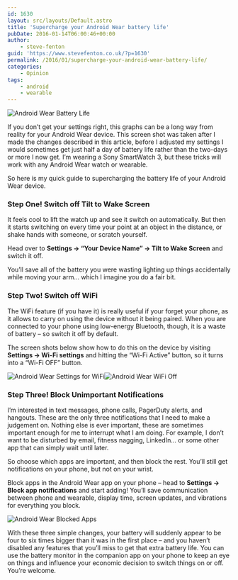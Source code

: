 ```yaml
---
id: 1630
layout: src/layouts/Default.astro
title: 'Supercharge your Android Wear battery life'
pubDate: 2016-01-14T06:00:46+00:00
author:
    - steve-fenton
guid: 'https://www.stevefenton.co.uk/?p=1630'
permalink: /2016/01/supercharge-your-android-wear-battery-life/
categories:
    - Opinion
tags:
    - android
    - wearable
---
```


![Android Wear Battery Life](https://www.stevefenton.co.uk/wp-content/uploads/2016/01/android-wear-battery-status.png)

If you don’t get your settings right, this graphs can be a long way from reality for your Android Wear device. This screen shot was taken after I made the changes described in this article, before I adjusted my settings I would sometimes get just half a day of battery life rather than the two-days or more I now get. I’m wearing a Sony SmartWatch 3, but these tricks will work with any Android Wear watch or wearable.

So here is my quick guide to supercharging the battery life of your Android Wear device.

### Step One! Switch off Tilt to Wake Screen

It feels cool to lift the watch up and see it switch on automatically. But then it starts switching on every time your point at an object in the distance, or shake hands with someone, or scratch yourself.

Head over to **Settings -&gt; “Your Device Name” -&gt; Tilt to Wake Screen** and switch it off.

You’ll save all of the battery you were wasting lighting up things accidentally while moving your arm… which I imagine you do a fair bit.

### Step Two! Switch off WiFi

The WiFi feature (if you have it) is really useful if your forget your phone, as it allows to carry on using the device without it being paired. When you are connected to your phone using low-energy Bluetooth, though, it is a waste of battery – so switch it off by default.

The screen shots below show how to do this on the device by visiting **Settings -&gt; Wi-Fi settings** and hitting the “Wi-Fi Active” button, so it turns into a “Wi-Fi OFF” button.

![Android Wear Settings for WiFi](https://www.stevefenton.co.uk/wp-content/uploads/2016/01/android-wear-settings-wifi.png)![Android Wear WiFi Off](https://www.stevefenton.co.uk/wp-content/uploads/2016/01/android-wear-wifi-off.png)

### Step Three! Block Unimportant Notifications

I’m interested in text messages, phone calls, PagerDuty alerts, and hangouts. These are the only three notifications that I need to make a judgement on. Nothing else is ever important, these are sometimes important enough for me to interrupt what I am doing. For example, I don’t want to be disturbed by email, fitness nagging, LinkedIn… or some other app that can simply wait until later.

So choose which apps are important, and then block the rest. You’ll still get notifications on your phone, but not on your wrist.

Block apps in the Android Wear app on your phone – head to **Settings -&gt; Block app notifications** and start adding! You’ll save communication between phone and wearable, display time, screen updates, and vibrations for everything you block.

![Android Wear Blocked Apps](https://www.stevefenton.co.uk/wp-content/uploads/2016/01/android-wear-blocked-apps.png)

With these three simple changes, your battery will suddenly appear to be four to six times bigger than it was in the first place – and you haven’t disabled any features that you’ll miss to get that extra battery life. You can use the battery monitor in the companion app on your phone to keep an eye on things and influence your economic decision to switch things on or off. You’re welcome.